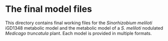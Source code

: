 # The final model files

This directory contains final working files for the *Sinorhizobium meliloti* iGD1348 metabolic model and the metabolic model of a *S. meliloti* nodulated *Medicago truncatula* plant. Each model is provided in multiple formats.
